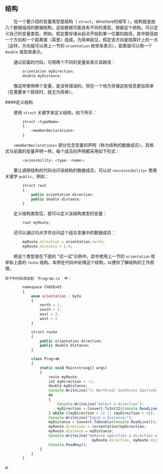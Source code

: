 ## 结构

&emsp;&emsp;在一个要介绍的变量类型是结构（ `struct`，structure的缩写 ）。结构就是由几个数据组成的数据结构，这些数据可能具有不同的类型。根据这个结构，可以定义自己的变量类型。例如，假定要存储从起点开始到某一位置的路径，其中路径由一个方向和一个距离值（英里）组成。为简单起见，假定该方向是指南针上的一点（这样，方向就可以用上一节的 `orientation` 枚举来表示），距离值可以用一个 `double` 类型来表示。

&emsp;&emsp;通过前面的代码，可用两个不同的变量来表示该路径：

```javascript
        orientation myDirection;
        double myDistance;
```
&emsp;&emsp;像这样使用两个变量，是没有错误的，但在一个地方存储这些信息更加简单（在需要多个路径时，就尤为简单）。


####定义结构

&emsp;&emsp;使用 `struct` 关键字来定义结构，如下所示：

```javascript
        struct <typeName>
        {
            <memberDeclarations>
        }
```

&emsp;&emsp;`<memberDeclarations>` 部分包含变量的声明（称为结构的数据成员），其格式与前面的变量声明一样。每个成员的声明都采用如下形式：

```javascript
        <accessbility> <type> <name>;
```

&emsp;&emsp;要让调用结构的代码访问该结构的数据成员，可以对 `<accesssibility>` 使用关键字 `public`，例如：

```javascript
        struct rout
        {
            public orientation direction;
            public double distance;
        }
```

&emsp;&emsp;定义结构类型后，就可以定义该结构类型的变量：

```javascript
        rout myRoute;
```

&emsp;&emsp;还可以通过句点字符访问这个组合变量中的数据成员：

```javascript
        myRoute.direction = orientation.north;
        myRoute.distance = 2.5;
```

&emsp;&emsp;把这个类型放在下面的 “试一试”示例中，其中使用上一节的 `orientation` 枚举和上面的 `route` 结构。本例在代码中处理这个结构，以便你了解结构的工作原理。

    将下列代码添加到 `Program.cs` 中：

```javascript
        namespace Ch05Ex03
        {
            enum orientation : byte
            {
                north = 1,
                south = 2,
                east = 3,
                west = 4
            }

            struct route
            {
                public orientation direction;
                public double distance;
            }

            class Program
            {
                static void Main(string[] args)
                {
                    route myRoute;
                    int myDirection = -1;
                    double myDistance;
                    Console.WriteLine("1) North\n2) South\n3) East\n4) West");
                    do
                    {
                        Console.WriteLine("Select a direction");
                        myDirection = Convert.ToInt32(Console.ReadLine());
                    } while ((myDirection < 1) || (myDirection > 4));
                    Console.WriteLine("Input a distance:");
                    myDistance = Convert.ToDouble(Console.ReadLine());
                    myRoute.direction = (orientation)myDirection;
                    myRoute.distance = myDistance;
                    Console.WriteLine("myRoute specifies a direction of {0} and a " + "distance of {1}", 
                                        myRoute.direction, myRoute.distance);
                    Console.ReadKey();
                }
            }
        }
```












🔚